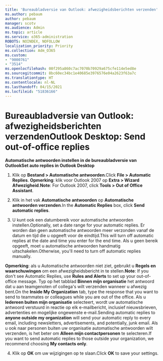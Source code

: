 ```yaml
---
title: 'Bureaubladversie van Outlook: afwezigheidsberichten verzenden'
ms.author: pebaum
author: pebaum
manager: scotv
ms.audience: Admin
ms.topic: article
ms.service: o365-administration
ROBOTS: NOINDEX, NOFOLLOW
localization_priority: Priority
ms.collection: Adm_O365
ms.custom:
- "9000761"
- "3514"
ms.openlocfilehash: 00f295a860c7ac7070b70929a675cfe114e5ed8e
ms.sourcegitcommit: 8bc60ec34bc1e40685e3976576e04a2623f63a7c
ms.translationtype: HT
ms.contentlocale: nl-NL
ms.lasthandoff: 04/15/2021
ms.locfileid: "51836166"
---
```

# <a name="outlook-desktop-send-out-of-office-replies"></a><span data-ttu-id="30042-102">Bureaubladversie van Outlook: afwezigheidsberichten verzenden</span><span class="sxs-lookup"><span data-stu-id="30042-102">Outlook Desktop: Send out-of-office replies</span></span>

<span data-ttu-id="30042-103">**Automatische antwoorden instellen in de bureaubladversie van Outlook**</span><span class="sxs-lookup"><span data-stu-id="30042-103">**Set auto replies in Outlook Desktop**</span></span>

1. <span data-ttu-id="30042-104">Klik op **Bestand > Automatische antwoorden**.</span><span class="sxs-lookup"><span data-stu-id="30042-104">Click **File > Automatic Replies**.</span></span> <span data-ttu-id="30042-105">**Opmerking**: klik voor Outlook 2007 op **Extra > Wizard Afwezigheid**.</span><span class="sxs-lookup"><span data-stu-id="30042-105">**Note**: For Outlook 2007, click **Tools > Out of Office Assistant**.</span></span>

2. <span data-ttu-id="30042-106">Klik in het vak **Automatische antwoorden** op **Automatische antwoorden verzenden**.</span><span class="sxs-lookup"><span data-stu-id="30042-106">In the **Automatic Replies** box, click **Send automatic replies**.</span></span>

3. <span data-ttu-id="30042-107">U kunt ook een datumbereik voor automatische antwoorden instellen.</span><span class="sxs-lookup"><span data-stu-id="30042-107">Optionally, set a date range for your automatic replies.</span></span> <span data-ttu-id="30042-108">Er worden dan geen automatische antwoorden meer verzonden vanaf de datum en tijd die u opgeeft voor de eindtijd.</span><span class="sxs-lookup"><span data-stu-id="30042-108">This will turn off automatic replies at the date and time you enter for the end time.</span></span> <span data-ttu-id="30042-109">Als u geen bereik opgeeft, moet u automatische antwoorden handmatig uitschakelen.</span><span class="sxs-lookup"><span data-stu-id="30042-109">Otherwise, you'll need to turn off automatic replies manually.</span></span>

<span data-ttu-id="30042-110">**Opmerking**: als u Automatische antwoorden niet ziet, gebruikt u **Regels en waarschuwingen** om een afwezigheidsbericht in te stellen.</span><span class="sxs-lookup"><span data-stu-id="30042-110">**Note**: If you don't see Automatic Replies, use **Rules and Alerts** to set up your out-of-office message.</span></span> <span data-ttu-id="30042-111">Typ op het tabblad **Binnen mijn organisatie** het antwoord dat u aan teamgenoten of collega's wilt verzenden wanneer u afwezig bent.</span><span class="sxs-lookup"><span data-stu-id="30042-111">On the **Inside My Organization** tab, type the response that you want to send to teammates or colleagues while you are out of the office.</span></span> <span data-ttu-id="30042-112">Als u **Iedereen buiten mijn organisatie** selecteert, wordt uw automatische antwoord verstuurd in reactie op elk e-mailbericht, inclusief nieuwsbrieven, advertenties en mogelijke ongewenste e-mail.</span><span class="sxs-lookup"><span data-stu-id="30042-112">Sending automatic replies to **anyone outside my organization** will send your automatic reply to every email, including newsletters, advertisements, and potentially, junk email.</span></span> <span data-ttu-id="30042-113">Als u ook naar personen buiten uw organisatie automatische antwoorden wilt verzenden, is het beter om **Alleen mijn contactpersonen** te selecteren.</span><span class="sxs-lookup"><span data-stu-id="30042-113">If you want to send automatic replies to those outside your organization, we recommend choosing **My contacts only**.</span></span>

4. <span data-ttu-id="30042-114">Klik op **OK** om uw wijzigingen op te slaan.</span><span class="sxs-lookup"><span data-stu-id="30042-114">Click **OK** to save your settings.</span></span>
